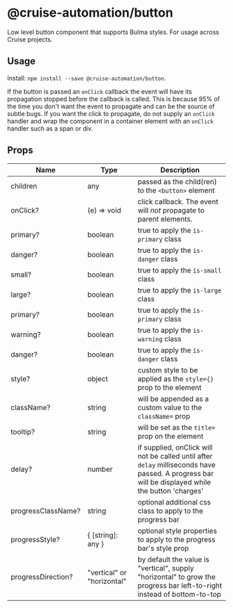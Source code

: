 # @cruise-automation/button

Low level button component that supports Bulma styles. For usage across Cruise projects.

## Usage

Install: `npm install --save @cruise-automation/button`.

If the button is passed an `onClick` callback the event will have its propagation stopped before the callback is called. This is because 95% of the time you don't want the event to propagate and can be the source of subtle bugs. If you want the click to propagate, do not supply an `onClick` handler and wrap the component in a container element with an `onClick` handler such as a span or div.

## Props

| Name               | Type                       | Description                                                                                                                                       |
| ------------------ | -------------------------- | ------------------------------------------------------------------------------------------------------------------------------------------------- |
| children           | any                        | passed as the child(ren) to the `<button>` element                                                                                                |
| onClick?           | (e) => void                | click callback. The event will _not_ propagate to parent elements.                                                                                |
| primary?           | boolean                    | true to apply the `is-primary` class                                                                                                              |
| danger?            | boolean                    | true to apply the `is-danger` class                                                                                                               |
| small?             | boolean                    | true to apply the `is-small` class                                                                                                                |
| large?             | boolean                    | true to apply the `is-large` class                                                                                                                |
| primary?           | boolean                    | true to apply the `is-primary` class                                                                                                              |
| warning?           | boolean                    | true to apply the `is-warning` class                                                                                                              |
| danger?            | boolean                    | true to apply the `is-danger` class                                                                                                               |
| style?             | object                     | custom style to be applied as the `style={}` prop to the element                                                                                  |
| className?         | string                     | will be appended as a custom value to the `className=` prop                                                                                       |
| tooltip?           | string                     | will be set as the `title=` prop on the element                                                                                                   |
| delay?             | number                     | if supplied, onClick will not be called until after `delay` milliseconds have passed. A progress bar will be displayed while the button 'charges' |
| progressClassName? | string                     | optional additional css class to apply to the progress bar                                                                                        |
| progressStyle?     | { [string]: any }          | optional style properties to apply to the progress bar's style prop                                                                               |
| progressDirection? | "vertical" or "horizontal" | by default the value is "vertical", supply "horizontal" to grow the progress bar left-to-right instead of bottom-to-top                           |
